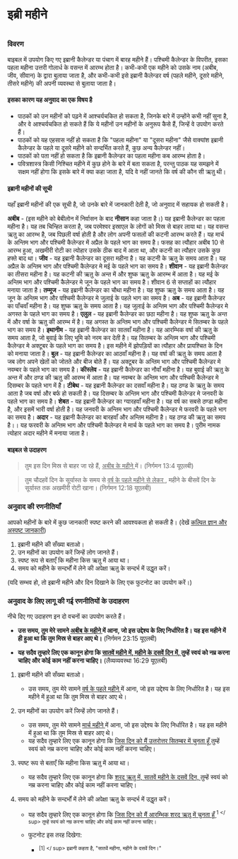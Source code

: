 # इब्री महीने

 #

### विवरण

बाइबल में उपयोग किए गए इब्रानी कैलेन्डर या पंचाग में बारह महीने हैं। पश्चिमी कैलेन्डर के विपरीत, इसका पहला महीना उत्तरी गोलार्ध के वसन्त में आरम्भ होता है। कभी-कभी एक महीने को उसके नाम (अबीब, जीव, सीवान) के द्वारा बुलाया जाता है, और कभी-कभी इसे इब्रानी कैलेन्डर वर्ष (पहले महीने, दूसरे महीने, तीसरे महीने) की अपनी व्यवस्था से बुलाया जाता है।

#### इसका कारण यह अनुवाद का एक विषय है

* पाठकों को उन महीनों को पढ़ने में आश्चर्यचकित हो सकता है, जिनके बारे में उन्होंने कभी नहीं सुना है, और वे आश्चर्यचकित हो सकते हैं कि ये महीनों उन महीनों के अनुरूप कैसे हैं, जिन्हें वे उपयोग करते हैं।
* पाठकों को यह एहसास नहीं हो सकता है कि "पहला महीना" या "दूसरा महीना" जैसे वाक्यांश इब्रानी कैलेन्डर के पहले या दूसरे महीने को सन्दर्भित करते हैं, कुछ अन्य कैलेन्डर नहीं।
* पाठकों को पता नहीं हो सकता है कि इब्रानी कैलेन्डर का पहला महीना कब आरम्भ होता है।
* पवित्रशास्त्र किसी निश्चित महीने में कुछ होने के बारे में बता सकता है, परन्तु पाठक यह समझने में सक्षम नहीं होगा कि इसके बारे में क्या कहा जाता है, यदि वे नहीं जानते कि वर्ष की कौन सी ऋतु थी।

#### इब्रानी महीनों की सूची

यहाँ इब्रानी महीनों की एक सूची है, जो उनके बारे में जानकारी देती है, जो अनुवाद में सहायक हो सकती है।

**अबीब** - (इस महीने को बेबीलोन में निर्वासन के बाद **नीसान** कहा जाता है।) यह इब्रानी कैलेन्डर का पहला महीना है। यह तब चिन्हित करता है, जब परमेश्वर इस्राएल के लोगों को मिस्र से बाहर लाया था। यह वसन्त ऋतु का आरम्भ है, जब पिछली वर्षा होती है और लोग अपनी फसलों की कटनी आरम्भ करते हैं। यह मार्च के अन्तिम भाग और पश्चिमी कैलेन्डर में अप्रैल के पहले भाग का समय है। फसह का त्यौहार अबीब 10 से आरम्भ हुआ, अखमीरी रोटी का त्योहार उसके ठीक बाद में आता था, और कटनी का त्यौहार उसके कुछ हफ्ते बाद था।
**जीव** - यह इब्रानी कैलेन्डर का दूसरा महीना है। यह कटनी के ऋतु के समय आता है। यह अप्रैल के अन्तिम भाग और पश्चिमी कैलेन्डर मे मई के पहले भाग का समय है।
**शीवान** - यह इब्रानी कैलेन्डर का तीसरा महीना है। यह कटनी की ऋतु के अन्त में और शुष्क ऋतु के आरम्भ में आता है। यह मई के अन्तिम भाग और पश्चिमी कैलेन्डर मे जून के पहले भाग का समय है। शीवान 6 से सप्ताहों का त्यौहार मनाया जाता है।
**तम्मूज** - यह इब्रानी कैलेन्डर का चौथा महीना है। यह शुष्क ऋतु के समय आता है। यह जून के अन्तिम भाग और पश्चिमी कैलेन्डर मे जुलाई के पहले भाग का समय है।
**अब** - यह इब्रानी कैलेन्डर का पाँचवाँ महीना है। यह शुष्क ऋतु के समय आता है। यह जुलाई के अन्तिम भाग और पश्चिमी कैलेन्डर मे अगस्त के पहले भाग का समय है।
**एलुल** - यह इब्रानी कैलेन्डर का छठा महीना है। यह शुष्क ऋतु के अन्त में और वर्षा के ऋतु की आरम्भ में है। यह अगस्त के अन्तिम भाग और पश्चिमी कैलेन्डर मे सितम्बर के पहले भाग का समय है।
**इथानीम** - यह इब्रानी कैलेन्डर का सातवाँ महीना है। यह आरम्भिक वर्षा की ऋतु के समय आता है, जो बुवाई के लिए भूमि को नरम कर देती है। यह सितम्बर के अन्तिम भाग और पश्चिमी कैलेन्डर मे अक्टूबर के पहले भाग का समय है। इस महीने में झोपड़ियों का त्यौहार और प्रायश्चित के दिन को मनाया जाता है।
**बुल** - यह इब्रानी कैलेन्डर का आठवाँ महीना है। यह वर्षा की ऋतु के समय आता है जब लोग अपने खेतों को जोतते और बीज बोते हैं। यह अक्टूबर के अन्तिम भाग और पश्चिमी कैलेन्डर मे नवम्बर के पहले भाग का समय है।
**कीस्लेव** - यह इब्रानी कैलेन्डर का नौवाँ महीना है। यह बुवाई की ऋतु के अन्त में और ठण्ड की ऋतु की आरम्भ में आता है। यह नवम्बर के अन्तिम भाग और पश्चिमी कैलेन्डर मे दिसम्बर के पहले भाग में है।
**टीबेथ** - यह इब्रानी कैलेन्डर का दसवाँ महीना है। यह ठण्ड के ऋतु के समय आता है जब वर्षा और बर्फ हो सकती है। यह दिसम्बर के अन्तिम भाग और पश्चिमी कैलेन्डर मे जनवरी के पहले भाग का समय है। 
**शेबत** - यह इब्रानी कैलेन्डर का ग्यारहवाँ महीना है। यह वर्ष का सबसे ठण्डा महीना है, और इसमें भारी वर्षा होती है। यह जनवरी के अन्तिम भाग और पश्चिमी कैलेन्डर मे फरवरी के पहले भाग का समय है।
**अदार** - यह इब्रानी कैलेन्डर का बारहवाँ और अन्तिम महीना है। यह ठण्ड की ऋतु का समय है।। यह फरवरी के अन्तिम भाग और पश्चिमी कैलेन्डर मे मार्च के पहले भाग का समय है। पुरीम नामक त्योहार अदार महीने में मनाया जाता है।

#### बाइबल से उदाहरण

<blockquote> तुम इस दिन मिस्र से बाहर जा रहे हैं, <u> अबीब के महीने </u> में। (निर्गमन 13:4 यूएलबी) </blockquote>

> तुम चौदहवें दिन के सूर्यास्त के समय से <u> वर्ष के पहले महीने से लेकर </u>, महीने के बीसवें दिन के सूर्यास्त तक अखमीरी रोटी खाना। (निर्गमन 12:18 यूएलबी)

### अनुवाद की रणनीतियाँ

आपको महीनों के बारे में कुछ जानकारी स्पष्ट करने की आवश्यकता हो सकती है। (देखें [कल्पित ज्ञान और अस्पष्ट जानकारी](../figs-explicit/01.md))

1. इब्रानी महीने की सँख्या बताओ।
1. उन महीनों का उपयोग करें जिन्हें लोग जानते हैं।
1. स्पष्ट रूप से बताएँ कि महीना किस ऋतु में आया था।
1. समय को महीने के सन्दर्भों में लेने की अपेक्षा ऋतु के सन्दर्भ में उद्धृत करें।

(यदि सम्भव हो, तो इब्रानी महीने और दिन दिखाने के लिए एक फुटनोट का उपयोग करें।)

### अनुवाद के लिए लागू की गई रणनीतियों के उदाहरण

नीचे दिए गए उदाहरण इन दो वचनों का उपयोग करते हैं।

* **उस समय, तुम मेरे सामने <u> अबीब के महीने </u> में आना, जो इस उद्देश्य के लिए निर्धारित है। यह इस महीने में ही हुआ था कि तुम मिस्र से बाहर आए थे।** (निर्गमन 23:15 यूएलबी)

* **यह सदैव तुम्हारे लिए एक कानून होगा कि <u> सातवें महीने में, महीने के दसवें दिन में, </u> तुम्हें स्वयं को नम्र करना चाहिए और कोई काम नहीं करना चाहिए।** (लैव्यव्यवस्था 16:29 यूएलबी)

1. इब्रानी महीने की सँख्या बताओ।

	* उस समय, तुम मेरे सामने <u> वर्ष के पहले महीने </u> में आना, जो इस उद्देश्य के लिए निर्धारित है। यह इस महीने में हुआ था कि तुम मिस्र से बाहर आए थे।

1. उन महीनों का उपयोग करें जिन्हें लोग जानते हैं।

	* उस समय, तुम मेरे सामने <u> मार्च महीने </u> में आना, जो इस उद्देश्य के लिए निर्धारित है। यह इस महीने में हुआ था कि तुम मिस्र से बाहर आए थे।
	* यह सदैव तुम्हारे लिए एक कानून होगा कि <u> जिस दिन को मैं उत्तरोत्तर सितम्बर में चुनता हूँ </u> तुम्हें स्वयं को नम्र करना चाहिए और कोई काम नहीं करना चाहिए।

1. स्पष्ट रूप से बताएँ कि महीना किस ऋतु में आया था।

	* यह सदैव तुम्हारे लिए एक कानून होगा कि <u> शरद ऋतु में, सातवें महीने के दसवें दिन, </u> तुम्हें स्वयं को नम्र करना चाहिए और कोई काम नहीं करना चाहिए।

1. समय को महीने के सन्दर्भों में लेने की अपेक्षा ऋतु के सन्दर्भ में उद्धृत करें।

	* यह सदैव तुम्हारे लिए एक कानून होगा कि <u> जिस दिन को मैं आरम्भिक शरद ऋतु में चुनता हूँ </u> <sup> 1 </ sup> तुम्हें स्वयं को नम्र करना चाहिए और कोई काम नहीं करना चाहिए।
	* फुटनोट इस तरह दिखेगा:
		
		* <sup> [1] </ sup> इब्रानी कहता है, "सातवें महीना, महीने के दसवें दिन।"
